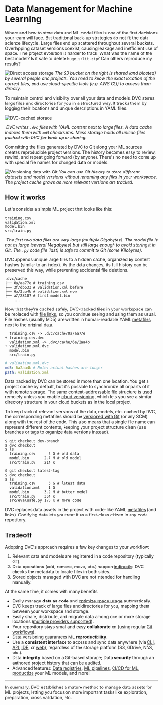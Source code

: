 # Data Management for Machine Learning

<!--
## Data Management for Machine Learning
-->

Where and how to store data and ML model files is one of the first decisions
your team will face. But traditional back-up strategies do not fit the data
science lifecycle. Large files end up scattered throughout several buckets.
Overlapping dataset versions coexist, causing leakage and inefficient use of
space. The project evolution is harder to track. What was the name of the best
model? Is it safe to delete `huge_split.zip`? Can others reproduce my results?

![Direct access storage](/img/direct_access_storage.png) _The S3 bucket on the
right is shared (and bloated) by several people and projects. You need to know
the exact location of the correct files, and use cloud-specific tools (e.g. AWS
CLI) to access them directly._

To maintain control and visibility over all your data and models, DVC stores
large files and directories for you in a structured way. It tracks them by
logging their locations and unique descriptions in YAML files.

![DVC-cached storage](/img/dvc_managed_storage.png)

![]() _DVC writes `.dvc` files with YAML content next to large files. A data
cache indexes them with `md5` checksums. Mass storage holds all unique files
pushed with DVC for back up or sharing._

Committing the files generated by DVC to Git along your ML sources creates
reproducible project versions. The history becomes easy to review, rewind, and
repeat going forward (by anyone). There's no need to come up with special file
names for changed data or models.

![Versioning data with Git](/img/project_versioning.png) _You can use Git
history to store different datasets and model versions without renaming any
files in your workspace. The project cache grows as more relevant versions are
tracked._

## How it works

Let's consider a simple ML project that looks like this:

```
training.csv
validation.xml
model.bin
src/train.py
```

![]() _The first two data files are very large (multiple Gigabytes). The model
file is not as large (several Megabytes) but still large enough to avoid storing
it in Git. The `.py` code file (last) is safe to commit to Git (some
Kilobytes)._

DVC appends unique large files to a hidden <abbr>cache</abbr>, organized by
content hashes (similar to an index). As the data changes, its full history can
be preserved this way, while preventing accidental file deletions.

```cli
.dvc/cache
├── 0a/aa77e # training.csv
├── 3f/db533 # validation.xml before
├── 6a/2aa4b # validation.xml now
├── a7/28107 # first model.bin
    ...
```

Now that they're cached safely, DVC-tracked files in your <abbr>workspace</abbr>
can be replaced with [file links], so you continue seeing and using them as
usual. File hashes (usually MD5) are written in human-readable YAML [metafiles]
next to the original data.

```git
  training.csv -> .dvc/cache/0a/aa77e
+ training.csv.dvc
  validation.xml -> .dvc/cache/6a/2aa4b
+ validation.xml.dvc
  model.bin
  src/train.py
```

```yaml
# validation.xml.dvc
md5: 6a2aa4b # Note: actual hashes are longer
path: validation.xml
```

[metafiles]: /doc/user-guide/project-structure
[file links]: /doc/user-guide/data-management/large-dataset-optimization

<admon type="tip" title="Remote storage">

Data tracked by DVC can be stored in more than one location. You get a project
cache by default, but it's possible to synchronize all or parts of it with
[remote storage]. The same content-addressable file structure is used remotely
unless you enable [cloud versioning], which lets you see a similar directory
structure in your cloud buckets as in the local project.

[remote storage]: /doc/user-guide/data-management/remote-storage
[cloud versioning]: /doc/user-guide/data-management/cloud-versioning

</admon>

To keep track of relevant versions of the data, models, etc. cached by DVC, the
corresponding metafiles should be [versioned with Git] (or any SCM) along with
the rest of the code. This also means that a single file name can represent
different contents, keeping your project structure clean (use branches or tags
to organize data versions instead).

[versioned with git]:
  https://git-scm.com/book/en/v2/Getting-Started-About-Version-Control

```cli
$ git checkout dev-branch
$ dvc checkout
$ ls
  training.csv      2 G # old data
  model.bin       2.7 M # old model
  src/train.py    214 K

$ git checkout latest-tag
$ dvc checkout
$ ls
  training.csv      3 G # latest data
  validation.xml    1 G
  model.bin       3.2 M # better model
  src/train.py    354 K
  src/evaluate.py 175 K # more code
```

<admon type="info" title="Data codification">

DVC replaces data assets in the project with code-like YAML [metafiles] (and
links). Codifying data lets you treat it as a first-class citizen in any code
repository.

</admon>

## Tradeoff

Adopting DVC's approach requires a few key changes to your workflow:

1. Relevant data and models are registered in a code repository (typically Git).
1. Data operations (add, remove, move, etc.) happen [indirectly]: DVC checks the
   metadata to locate files in both sides.
1. Stored objects managed with DVC are not intended for handling manually.

[indirectly]: https://en.wikipedia.org/wiki/Indirection

At the same time, it comes with many benefits:

- Easily manage **data as code** and [optimize space usage][file links]
  automatically.
- DVC keeps track of large files and directories for you, mapping them between
  your <abbr>workspace</abbr> and storage.
- Easily share, distribute, and migrate data among one or more storage locations
  ([multiple providers supported]).
- Your <abbr>repository</abbr> stays small and easy **collaborate** on (using
  regular [Git workflows]).
- [Data versioning] guarantees ML **reproducibility**.
- Use a **consistent interface** to access and sync data anywhere (via [CLI],
  [API], [IDE], or [web]), regardless of the storage platform (S3, GDrive, NAS,
  etc.).
- Data **integrity** based on a Git-based storage; Data **security** through an
  authored project history that can be audited.
- Advanced features: [Data registries], [ML pipelines], [CI/CD for ML],
  [productize] your ML models, and more!

[multiple providers supported]:
  /doc/command-reference/remote/add#supported-storage-types
[git workflows]:
  https://git-scm.com/book/en/v2/Distributed-Git-Distributed-Workflows
[data versioning]: /doc/use-cases/versioning-data-and-models
[cli]: /doc/command-reference
[api]: /doc/api-reference
[ide]: /doc/vs-code-extension
[web]: /doc/studio
[data registries]: /doc/use-cases/data-registry
[ml pipelines]: /doc/user-guide/pipelines
[ci/cd for ml]: https://cml.dev/
[productize]: https://mlem.ai/

---

In summary, DVC establishes a mature method to manage data assets for ML
projects, letting you focus on more important tasks like exploration,
preparation, cross validation, etc.
